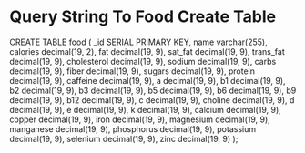 # Query String To Food Create Table

   CREATE TABLE food (
      _id SERIAL PRIMARY KEY,
      name varchar(255),
      calories decimal(19, 2),
      fat decimal(19, 9),
      sat_fat decimal(19, 9),
      trans_fat decimal(19, 9),
      cholesterol decimal(19, 9),
      sodium decimal(19, 9),
      carbs decimal(19, 9),
      fiber decimal(19, 9),
      sugars decimal(19, 9),
      protein decimal(19, 9),
      caffeine decimal(19, 9),
      a decimal(19, 9), 
      b1 decimal(19, 9), 
      b2 decimal(19, 9), 
      b3 decimal(19, 9), 
      b5 decimal(19, 9), 
      b6 decimal(19, 9), 
      b9 decimal(19, 9), 
      b12 decimal(19, 9), 
      c decimal(19, 9), 
      choline decimal(19, 9), 
      d decimal(19, 9), 
      e decimal(19, 9), 
      k decimal(19, 9), 
      calcium decimal(19, 9), 
      copper decimal(19, 9), 
      iron decimal(19, 9),
      magnesium decimal(19, 9),
      manganese decimal(19, 9),
      phosphorus decimal(19, 9),
      potassium decimal(19, 9),
      selenium decimal(19, 9),
      zinc decimal(19, 9)
    );